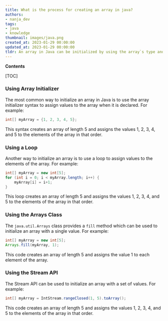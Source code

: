 ```yaml
---
title: What is the process for creating an array in java?
authors:
- nanja_dev
tags:
- java
- knowledge
thumbnail: images/java.png
created_at: 2023-01-29 00:00:00
updated_at: 2023-01-29 00:00:00
tldr: An array in Java can be initialized by using the array`s type and size, followed by curly braces containing the array`s elements.
---
```


**Contents**

[TOC]

### Using Array Initializer

The most common way to initialize an array in Java is to use the array initializer syntax to assign values to the array when it is declared. For example:

```java
int[] myArray = {1, 2, 3, 4, 5};
```

This syntax creates an array of length 5 and assigns the values 1, 2, 3, 4, and 5 to the elements of the array in that order.

### Using a Loop

Another way to initialize an array is to use a loop to assign values to the elements of the array. For example:

```java
int[] myArray = new int[5];
for (int i = 0; i < myArray.length; i++) {
    myArray[i] = i+1;
}
```

This loop creates an array of length 5 and assigns the values 1, 2, 3, 4, and 5 to the elements of the array in that order.

### Using the Arrays Class

The `java.util.Arrays` class provides a `fill` method which can be used to initialize an array with a single value. For example:

```java
int[] myArray = new int[5];
Arrays.fill(myArray, 1);
```

This code creates an array of length 5 and assigns the value 1 to each element of the array.

### Using the Stream API

The Stream API can be used to initialize an array with a set of values. For example:

```java
int[] myArray = IntStream.rangeClosed(1, 5).toArray();
```

This code creates an array of length 5 and assigns the values 1, 2, 3, 4, and 5 to the elements of the array in that order.
